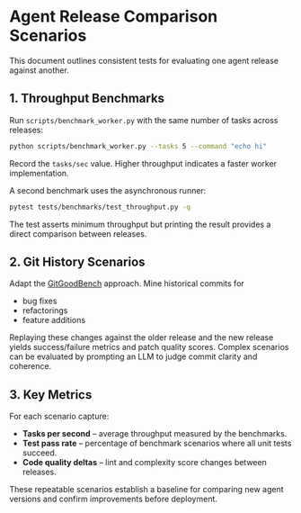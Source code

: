 # Agent Release Comparison Scenarios

This document outlines consistent tests for evaluating one agent release against another.

## 1. Throughput Benchmarks

Run `scripts/benchmark_worker.py` with the same number of tasks across releases:

```bash
python scripts/benchmark_worker.py --tasks 5 --command "echo hi"
```

Record the `tasks/sec` value. Higher throughput indicates a faster worker implementation.

A second benchmark uses the asynchronous runner:

```bash
pytest tests/benchmarks/test_throughput.py -q
```

The test asserts minimum throughput but printing the result provides a direct comparison between releases.

## 2. Git History Scenarios

Adapt the [GitGoodBench](../research/Architectures%20for%20Continual%20Self-Improvement%20in%20AI-Driven%20Software%20Engineering.md) approach. Mine historical commits for

- bug fixes
- refactorings
- feature additions

Replaying these changes against the older release and the new release yields success/failure metrics and patch quality scores. Complex scenarios can be evaluated by prompting an LLM to judge commit clarity and coherence.

## 3. Key Metrics

For each scenario capture:

- **Tasks per second** – average throughput measured by the benchmarks.
- **Test pass rate** – percentage of benchmark scenarios where all unit tests succeed.
- **Code quality deltas** – lint and complexity score changes between releases.

These repeatable scenarios establish a baseline for comparing new agent versions and confirm improvements before deployment.
